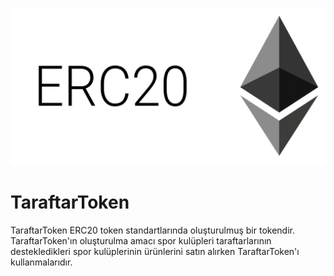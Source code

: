 ![ERC20](https://github.com/Emre81/TaraftarToken/blob/main/Readme%20Images/ERC20.png)
# TaraftarToken
TaraftarToken ERC20 token standartlarında oluşturulmuş bir tokendir. TaraftarToken'ın oluşturulma amacı spor kulüpleri taraftarlarının destekledikleri spor kulüplerinin ürünlerini satın alırken TaraftarToken'ı kullanmalarıdır. 

